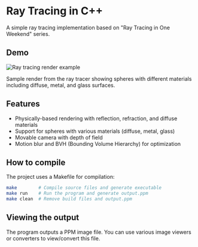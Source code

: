 # Ray Tracing in C++

A simple ray tracing implementation based on "Ray Tracing in One Weekend" series.

## Demo

![Ray tracing render example](./images/100samp_output.png)

Sample render from the ray tracer showing spheres with different materials including diffuse, metal, and glass surfaces.


## Features
- Physically-based rendering with reflection, refraction, and diffuse materials
- Support for spheres with various materials (diffuse, metal, glass)
- Movable camera with depth of field
- Motion blur and BVH (Bounding Volume Hierarchy) for optimization

## How to compile
The project uses a Makefile for compilation:

```bash
make        # Compile source files and generate executable
make run    # Run the program and generate output.ppm
make clean  # Remove build files and output.ppm
```

## Viewing the output
The program outputs a PPM image file. You can use various image viewers or converters to view/convert this file.